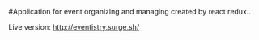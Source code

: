 #Application for event organizing and managing created by react redux..

Live version: http://eventistry.surge.sh/
